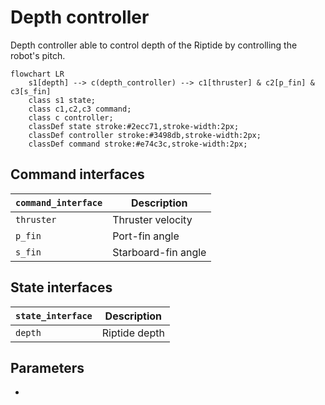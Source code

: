 # Depth controller

Depth controller able to control depth of the Riptide by controlling the robot's pitch.

```mermaid
flowchart LR
    s1[depth] --> c(depth_controller) --> c1[thruster] & c2[p_fin] & c3[s_fin]
    class s1 state;
    class c1,c2,c3 command;
    class c controller;
    classDef state stroke:#2ecc71,stroke-width:2px;
    classDef controller stroke:#3498db,stroke-width:2px;
    classDef command stroke:#e74c3c,stroke-width:2px;
```

## Command interfaces

| `command_interface` | Description         |
| ------------------- | ------------------- |
| `thruster`          | Thruster velocity   |
| `p_fin`             | Port-fin angle      |
| `s_fin`             | Starboard-fin angle |

## State interfaces

| `state_interface` | Description   |
| ----------------- | ------------- |
| `depth`           | Riptide depth |

## Parameters
-